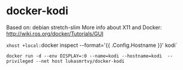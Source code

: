 # docker-kodi

Based on: debian stretch-slim
More info about X11 and Docker: http://wiki.ros.org/docker/Tutorials/GUI

`xhost +local:`docker inspect --format='{{ .Config.Hostname }}' kodi`

`docker run -d --env DISPLAY=:0 --name=kodi --hostname=kodi  --privileged --net host lukasmrtvy/docker-kodi`
